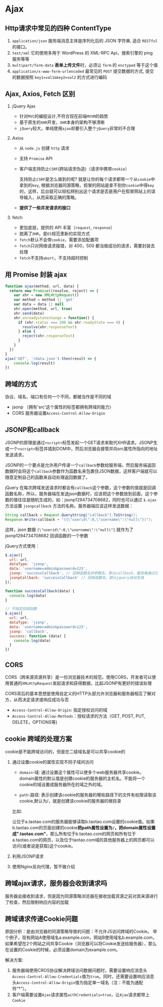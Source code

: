 # Ajax

## Http请求中常见的四种 ContentType

1. `application/json` 服务端消息主体是序列化后的 JSON 字符串, 适合 `RESTful` 的接口。
2. `text/xml` 它的使用多用于 WordPress 的 XML-RPC Api，搜索引擎的 ping 服务等等
3. `multipart/form-data` **表单上传文件**时，必须让 `form` 的 `enctyped` 等于这个值
4. `application/x-www-form-urlencoded` 最常见的 `POST` 提交数据的方式, 提交的数据按照 `key1=val1&key2=val2` 的方式进行编码

## Ajax, Axios, Fetch 区别

1. jQuery Ajax

   - 针对`MVC`的编程设计,不符合现在前端`MVVM`的趋势
   - 基于原生的`XHR`开发，`XHR`本身的架构不够清晰
   - `jQuery`较大，单纯使用`ajax`却要引入整个`jQuery`非常的不合理

2. Axios

   - 从 `node.js` 创建 `http` 请求
   - 支持 `Promise` API
   - 客户端支持防止`CSRF`(跨站请求伪造)（请求中携带`cookie`）

     支持防止`CSRF`是怎么做到的呢? 就是让你的每个请求都带一个从`cookie`中拿到的`key`, 根据浏览器同源策略，假冒的网站是拿不到你`cookie`中得`key`的，这样，后台就可以轻松辨别出这个请求是否是用户在假冒网站上的误导输入，从而采取正确的策略。

   - **提供了一些并发请求的接口**

3. fetch

   - 更加底层，提供的 API 丰富（`request`, `response`）
   - 脱离了`XHR`，是`ES`规范里新的实现方式
   - `fetch`默认不会带`cookie`，需要添加配置项
   - `fetch`只对网络请求报错，对 400，500 都当做成功的请求，需要封装去处理
   - `fetch`不支持`abort`，不支持超时控制

## 用 Promise 封装 ajax

```js
function ajax(method, url, data) {
  return new Promise((resolve, reject) => {
    var xhr = new XMLHttpRequest()
    var method = method || 'get'
    var data = data || null
    xhr.open(method, url, true)
    xhr.send(data)
    xhr.onreadystatechange = function() {
      if (xhr.status === 200 && xhr.readyState === 4) {
        resolve(xhr.responseText)
      } else {
        reject(xhr.responseText)
      }
    }
  })
}
ajax('GET', '/data.json').then(result => {
    console.log(result)
})
```

## 跨域的方式

协议、域名、端口有任何一个不同，都被当作是不同的域

- jsonp （拥有'src'这个属性的标签都拥有跨域的能力）
- CORS 服务器设置`Access-Control-Allow-Origin`

## JSONP和callback

JSONP的原理是通过`<script>`标签发起一个GET请求来取代XHR请求。JSONP生成一个`<script>`标签并插到DOM中，然后浏览器会接管并向src属性所指向的地址发送请求。

JSONP的一个要点是允许用户传递一个`callback`参数给服务端，然后服务端返回数据时会将这个`callback`参数作为函数名来包裹住JSON数据，这样客户端就可以随意定制自己的函数来自动处理返回数据了。

jQuery 在每次跨域发送请求时都会有`callback`这个参数，这个参数的值就是回调函数名称，所以，服务器端在发送json数据时，应该把这个参数放到前面，这个参数的值往往是随机生成的，如：jsonp1294734708682，同时也可以通过 `$.ajax` 方法设置 `jsonpcallback` 方法的名称。服务器端应该这样发送数据：

``` java
String callback = Request.QueryString["callback"].ToString();
Response.Write(callback + "({\"userid\":0,\"username\":\"null\"})");
```

这样，json 数据 `{\"userid\":0,\"username\":\"null\"}` 就作为了 jsonp1294734708682 回调函数的一个参数

jQuery方式使用：

``` javascript
$.ajax({
  url: url,
  dataType: 'jsonp',
  data: 'username=admin&password=123',
  jsonp: 'successCallback', // 回掉函数名的参数名，默认callback，服务端通过它来获取到回掉函数名
  jsonpCallback: 'successCallback' // 回掉函数名，默认jquery自动生成
});

function successCallback(data) {
  console.log(data)
}

// 不指定回调函数
$.ajax({
  url: url,
  dataType: 'jsonp',
  data: 'username=admin&password=123',
  jsonp: 'callback',
  success: function (data) {
    console.log(data)
  }
})
```

## CORS

CORS（跨来源资源共享）是一份浏览器技术的规范，使用CORS，开发者可以使用普通的`XMLHttpRequest`发起请求和获得数据，比起JSONP有更好的错误处理

CORS背后的基本思想是使用自定义的HTTP头部允许浏览器和服务器相互了解对方，从而决定请求或响应成功与否

- `Access-Control-Allow-Origin`: 指定授权访问的域
- `Access-Control-Allow-Methods`：授权请求的方法（GET, POST, PUT, DELETE，OPTIONS等)

## cookie 跨域的处理方案

cookie是不能跨域访问的，但是在二级域名是可以共享cookie的

1. 通过设置cookie的属性实现不同子域间访问

   - `domain`-域: 通过设置这个属性可以使多个web服务器共享cookie。domain属性的默认值是创建cookie的服务器的主机名。不能将一个cookie的域设置成服务器所在的域之外的域。

   - `path`-路径: 表示创建该cookie的服务器的哪些路径下的文件有权限读取该 cookie,默认为/，就是创建该cookie的服务器的根目录

   比如:

   让位于a.taotao.com的服务器能够读取b.taotao.com设置的cookie值。如果b.taotao.com的页面创建的cookie**把path属性设置为`/`，把domain属性设置成".taotao.com"**，那么所有位于b.taotao.com的网页和所有位于 a.taotao.com的网页，以及位于taotao.com域的其他服务器上的网页都可以访问(或者说是获取)这个cookie。

2. 利用JSONP请求

3. 使用Nginx反向代理，暂不做介绍

## 跨域ajax请求，服务器会收到请求吗

服务器会接收到请求，但是因为同源策略浏览器在接收加载资源之前对其来源进行了检查，然后限制响应内容的加载

## 跨域请求传递Cookie问题

原因分析：是由浏览器的同源策略导致的问题：不允许JS访问跨域的Cookie。
举个例子，现有网站A使用域名a.example.com，网站B使用域名b.example.com，如果希望在2个网站之间共享Cookie（浏览器可以将Cookie发送给服务器），那么在设置的Cookie的时候，必须设置domain为example.com。

解决方案:

1. 服务器端使用CROS协议解决跨域访问数据问题时，需要设置响应消息头`Access-Control-Allow-Credentials`值为`true`。同时，还需要设置响应消息头`Access-Control-Allow-Origin`值为指定单一域名（注：不能为通配符“*”）。
2. 客户端需要设置`Ajax`请求属性`withCredentials=true`，让`Ajax`请求都带上`Cookie`
